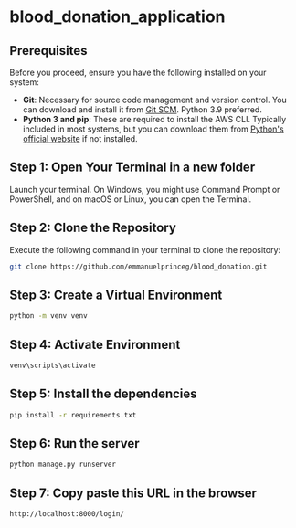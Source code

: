 # blood_donation_application

## Prerequisites
Before you proceed, ensure you have the following installed on your system:
- **Git**: Necessary for source code management and version control. You can download and install it from [Git SCM](https://git-scm.com/). Python 3.9 preferred.
- **Python 3 and pip**: These are required to install the AWS CLI. Typically included in most systems, but you can download them from [Python's official website](https://www.python.org/downloads/) if not installed.

## Step 1: Open Your Terminal in a new folder
Launch your terminal. On Windows, you might use Command Prompt or PowerShell, and on macOS or Linux, you can open the Terminal.

## Step 2: Clone the Repository
Execute the following command in your terminal to clone the repository:
```bash
git clone https://github.com/emmanuelprinceg/blood_donation.git
```

## Step 3: Create a Virtual Environment
```bash
python -m venv venv
```

## Step 4: Activate Environment
```bash
venv\scripts\activate
```

## Step 5: Install the dependencies
```bash
pip install -r requirements.txt
```

## Step 6: Run the server
```bash
python manage.py runserver
```

## Step 7: Copy paste this URL in the browser
```bash
http://localhost:8000/login/
```



